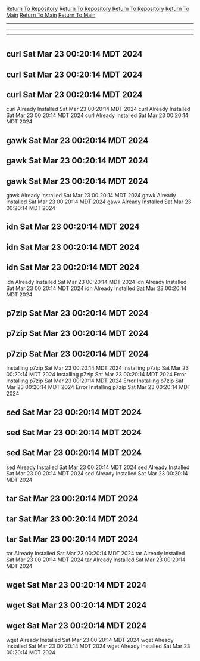 [Return To Repository](https://github.com/DigitalWarrior/piholeparser/)
[Return To Repository](https://github.com/DigitalWarrior/piholeparser/)
[Return To Repository](https://github.com/DigitalWarrior/piholeparser/)
[Return To Main](https://github.com/DigitalWarrior/piholeparser/blob/master/RecentRunLogs/Mainlog.md)
[Return To Main](https://github.com/DigitalWarrior/piholeparser/blob/master/RecentRunLogs/Mainlog.md)
[Return To Main](https://github.com/DigitalWarrior/piholeparser/blob/master/RecentRunLogs/Mainlog.md)
____________________________________
____________________________________
____________________________________
# 
# 
# 
## curl Sat Mar 23 00:20:14 MDT 2024
## curl Sat Mar 23 00:20:14 MDT 2024
## curl Sat Mar 23 00:20:14 MDT 2024
curl Already Installed Sat Mar 23 00:20:14 MDT 2024
curl Already Installed Sat Mar 23 00:20:14 MDT 2024
curl Already Installed Sat Mar 23 00:20:14 MDT 2024
## gawk Sat Mar 23 00:20:14 MDT 2024
## gawk Sat Mar 23 00:20:14 MDT 2024
## gawk Sat Mar 23 00:20:14 MDT 2024
gawk Already Installed Sat Mar 23 00:20:14 MDT 2024
gawk Already Installed Sat Mar 23 00:20:14 MDT 2024
gawk Already Installed Sat Mar 23 00:20:14 MDT 2024
## idn Sat Mar 23 00:20:14 MDT 2024
## idn Sat Mar 23 00:20:14 MDT 2024
## idn Sat Mar 23 00:20:14 MDT 2024
idn Already Installed Sat Mar 23 00:20:14 MDT 2024
idn Already Installed Sat Mar 23 00:20:14 MDT 2024
idn Already Installed Sat Mar 23 00:20:14 MDT 2024
## p7zip Sat Mar 23 00:20:14 MDT 2024
## p7zip Sat Mar 23 00:20:14 MDT 2024
## p7zip Sat Mar 23 00:20:14 MDT 2024
Installing p7zip Sat Mar 23 00:20:14 MDT 2024
Installing p7zip Sat Mar 23 00:20:14 MDT 2024
Installing p7zip Sat Mar 23 00:20:14 MDT 2024
Error Installing p7zip Sat Mar 23 00:20:14 MDT 2024
Error Installing p7zip Sat Mar 23 00:20:14 MDT 2024
Error Installing p7zip Sat Mar 23 00:20:14 MDT 2024
## sed Sat Mar 23 00:20:14 MDT 2024
## sed Sat Mar 23 00:20:14 MDT 2024
## sed Sat Mar 23 00:20:14 MDT 2024
sed Already Installed Sat Mar 23 00:20:14 MDT 2024
sed Already Installed Sat Mar 23 00:20:14 MDT 2024
sed Already Installed Sat Mar 23 00:20:14 MDT 2024
## tar Sat Mar 23 00:20:14 MDT 2024
## tar Sat Mar 23 00:20:14 MDT 2024
## tar Sat Mar 23 00:20:14 MDT 2024
tar Already Installed Sat Mar 23 00:20:14 MDT 2024
tar Already Installed Sat Mar 23 00:20:14 MDT 2024
tar Already Installed Sat Mar 23 00:20:14 MDT 2024
## wget Sat Mar 23 00:20:14 MDT 2024
## wget Sat Mar 23 00:20:14 MDT 2024
## wget Sat Mar 23 00:20:14 MDT 2024
wget Already Installed Sat Mar 23 00:20:14 MDT 2024
wget Already Installed Sat Mar 23 00:20:14 MDT 2024
wget Already Installed Sat Mar 23 00:20:14 MDT 2024
